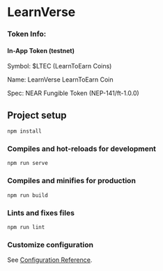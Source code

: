 # LearnVerse


### Token Info:

#### In-App Token (testnet)
Symbol: $LTEC (LearnToEarn Coins)

Name: LearnVerse LearnToEarn Coin

Spec: NEAR Fungible Token (NEP-141/ft-1.0.0) 


## Project setup
```
npm install
```

### Compiles and hot-reloads for development
```
npm run serve
```

### Compiles and minifies for production
```
npm run build
```

### Lints and fixes files
```
npm run lint
```

### Customize configuration
See [Configuration Reference](https://cli.vuejs.org/config/).
